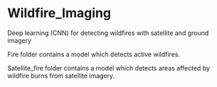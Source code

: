 # Wildfire_Imaging

Deep learning (CNN) for detecting wildfires with satellite and ground imagery

Fire folder contains a model which detects active wildfires.

Satellite_fire folder contains a model which detects areas affected by wildfire burns from satellite imagery.
